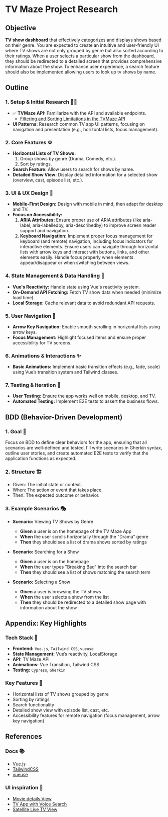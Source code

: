 # TV Maze Project Research

## Objective

**TV show dashboard** that effectively categorizes and displays shows based on their genre. You are expected to create an intuitive and user-friendly UI where TV shows are not only grouped by genre but also sorted according to their ratings. When a user selects a particular show from the dashboard, they should be redirected to a detailed screen that provides comprehensive information about the show. To enhance user experience, a search feature should also be implemented allowing users to look up tv shows by name.

## Outline

### 1. Setup & Initial Research 🧑‍💻

- ✅ **TVMaze API:** Familiarize with the API and available endpoints.
  - [Filtering and Sorting Limitations in the TVMaze API](/api.md)
- **UI Patterns:** Research common TV app UI patterns, focusing on navigation and presentation (e.g., horizontal lists, focus management).

### 2. Core Features ⚙️

- **Horizontal Lists of TV Shows:**
  1. Group shows by genre (Drama, Comedy, etc.).
  2. Sort by ratings.
- **Search Feature:** Allow users to search for shows by name.
- **Detailed Show View:** Display detailed information for a selected show (overview, cast, episode list, etc.).

### 3. UI & UX Design 🎨

- **Mobile-First Design:** Design with mobile in mind, then adapt for desktop and TV.
- **Focus on Accessibility:**
  1. **ARIA Attributes:** Ensure proper use of ARIA attributes (like aria-label, aria-labelledby, aria-describedby) to improve screen reader support and navigation.
  2. **Keyboard Navigation:**
     Implement proper focus management for keyboard (and remote) navigation, including focus indicators for interactive elements.
     Ensure users can navigate through horizontal lists with arrow keys and interact with buttons, links, and other elements easily.
     Handle focus properly when elements appear/disappear or when switching between views.

### 4. State Management & Data Handling 💾

- **Vue's Reactivity:** Handle state using Vue's reactivity system.
- **On-Demand API Fetching:** Fetch TV show data when needed (minimize load time).
- **Local Storage:** Cache relevant data to avoid redundant API requests.

### 5. User Navigation 🔄

- **Arrow Key Navigation:** Enable smooth scrolling in horizontal lists using arrow keys.
- **Focus Management:** Highlight focused items and ensure proper accessibility for TV screens.

### 6. Animations & Interactions ✨

- **Basic Animations:** Implement basic transition effects (e.g., fade, scale) using Vue’s transition system and Tailwind classes.

### 7. Testing & Iteration 🧪

- **User Testing:** Ensure the app works well on mobile, desktop, and TV.
- **Automated Testing:** Implement E2E tests to assert the business flows.

## BDD (Behavior-Driven Development)

### 1. Goal 🎯

Focus on BDD to define clear behaviors for the app, ensuring that all scenarios are well-defined and tested. I'll write scenarios in Gherkin syntax, outline user stories, and create automated E2E tests to verify that the application functions as expected.

### 2. Structure 🏗

- Given: The initial state or context.
- When: The action or event that takes place.
- Then: The expected outcome or behavior.

### 3. Example Scenarios 🎭

- **Scenario:** Viewing TV Shows by Genre

  - **Given** a user is on the homepage of the TV Maze App
  - **When** the user scrolls horizontally through the "Drama" genre
  - **Then** they should see a list of drama shows sorted by ratings

- **Scenario:** Searching for a Show

  - **Given** a user is on the homepage
  - **When** the user types "Breaking Bad" into the search bar
  - **Then** they should see a list of shows matching the search term

- **Scenario:** Selecting a Show
  - **Given** a user is browsing the TV shows
  - **When** the user selects a show from the list
  - **Then** they should be redirected to a detailed show page with information about the show

## Appendix: Key Highlights

### Tech Stack 🔧

- **Frontend:** `Vue.js`, `Tailwind CSS`, `vueuse`
- **State Management:** Vue’s reactivity, LocalStorage
- **API:** TV Maze API
- **Animations:** Vue Transition, Tailwind CSS
- **Testing:** `Cypress`, `Gherkin`

### Key Features 🚀

- Horizontal lists of TV shows grouped by genre
- Sorting by ratings
- Search functionality
- Detailed show view with episode list, cast, etc.
- Accessibility features for remote navigation (focus management, arrow key navigation)

## References

### Docs 📚

- [Vue.js](https://vuejs.org/)
- [TailwindCSS](https://tailwindcss.com/)
- [vueuse](https://vueuse.org/)

### UI inspiration 🔗

- [Movie details View](https://dribbble.com/shots/6381117-VUE-Cinema-detail-page)
- [TV App with Voice Search](https://dribbble.com/shots/16778895-Smart-TV-App)
- [Satellite Live TV View](https://dribbble.com/shots/24443121-Receiver-Satellite-Live-TV)
